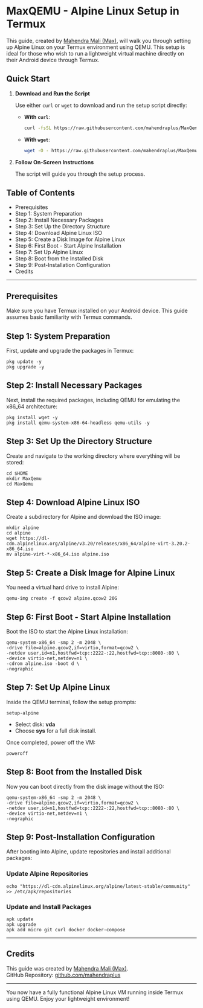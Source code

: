 
# MaxQEMU - Alpine Linux Setup in Termux

This guide, created by [Mahendra Mali (Max)](https://github.com/mahendraplus), will walk you through setting up Alpine Linux on your Termux environment using QEMU. This setup is ideal for those who wish to run a lightweight virtual machine directly on their Android device through Termux.

## Quick Start

1. **Download and Run the Script**

   Use either `curl` or `wget` to download and run the setup script directly:

   - **With `curl`**:
     ```bash
     curl -fsSL https://raw.githubusercontent.com/mahendraplus/MaxQemu/Max/maxqemu.sh | sh
     ```

   - **With `wget`**:
     ```bash
     wget -O - https://raw.githubusercontent.com/mahendraplus/MaxQemu/Max/maxqemu.sh | sh
     ```

2. **Follow On-Screen Instructions**

   The script will guide you through the setup process.

## Table of Contents

- Prerequisites
- Step 1: System Preparation
- Step 2: Install Necessary Packages
- Step 3: Set Up the Directory Structure
- Step 4: Download Alpine Linux ISO
- Step 5: Create a Disk Image for Alpine Linux
- Step 6: First Boot - Start Alpine Installation
- Step 7: Set Up Alpine Linux
- Step 8: Boot from the Installed Disk
- Step 9: Post-Installation Configuration
- Credits

---

## Prerequisites

Make sure you have Termux installed on your Android device. This guide assumes basic familiarity with Termux commands.

## Step 1: System Preparation

First, update and upgrade the packages in Termux:

```
pkg update -y
pkg upgrade -y
```

## Step 2: Install Necessary Packages

Next, install the required packages, including QEMU for emulating the x86_64 architecture:

```
pkg install wget -y
pkg install qemu-system-x86-64-headless qemu-utils -y
```

## Step 3: Set Up the Directory Structure

Create and navigate to the working directory where everything will be stored:

```
cd $HOME
mkdir MaxQemu
cd MaxQemu
```

## Step 4: Download Alpine Linux ISO

Create a subdirectory for Alpine and download the ISO image:

```
mkdir alpine
cd alpine
wget https://dl-cdn.alpinelinux.org/alpine/v3.20/releases/x86_64/alpine-virt-3.20.2-x86_64.iso
mv alpine-virt-*-x86_64.iso alpine.iso
```

## Step 5: Create a Disk Image for Alpine Linux

You need a virtual hard drive to install Alpine:

```
qemu-img create -f qcow2 alpine.qcow2 20G
```

## Step 6: First Boot - Start Alpine Installation

Boot the ISO to start the Alpine Linux installation:

```
qemu-system-x86_64 -smp 2 -m 2048 \
-drive file=alpine.qcow2,if=virtio,format=qcow2 \
-netdev user,id=n1,hostfwd=tcp::2222-:22,hostfwd=tcp::8080-:80 \
-device virtio-net,netdev=n1 \
-cdrom alpine.iso -boot d \
-nographic
```

## Step 7: Set Up Alpine Linux

Inside the QEMU terminal, follow the setup prompts:

```
setup-alpine
```

- Select disk: **vda**
- Choose **sys** for a full disk install.

Once completed, power off the VM:

```
poweroff
```

## Step 8: Boot from the Installed Disk

Now you can boot directly from the disk image without the ISO:

```
qemu-system-x86_64 -smp 2 -m 2048 \
-drive file=alpine.qcow2,if=virtio,format=qcow2 \
-netdev user,id=n1,hostfwd=tcp::2222-:22,hostfwd=tcp::8080-:80 \
-device virtio-net,netdev=n1 \
-nographic
```

## Step 9: Post-Installation Configuration

After booting into Alpine, update repositories and install additional packages:

### Update Alpine Repositories

```
echo "https://dl-cdn.alpinelinux.org/alpine/latest-stable/community" >> /etc/apk/repositories
```

### Update and Install Packages

```
apk update
apk upgrade
apk add micro git curl docker docker-compose
```

---

## Credits

This guide was created by [Mahendra Mali (Max)](https://github.com/mahendraplus).  
GitHub Repository: [github.com/mahendraplus](https://github.com/mahendraplus)

---

You now have a fully functional Alpine Linux VM running inside Termux using QEMU. Enjoy your lightweight environment!
